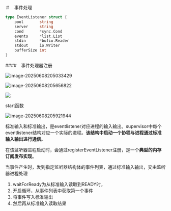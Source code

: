 ＃　事件处理

```go
type EventListener struct {
	pool       string
	server     string
	cond       *sync.Cond
	events     *list.List
	stdin      *bufio.Reader
	stdout     io.Writer
	bufferSize int
}
```

####　事件处理器注册

![image-20250608205033429](C:\Users\86186\AppData\Roaming\Typora\typora-user-images\image-20250608205033429.png)

![image-20250608205656822](C:\Users\86186\AppData\Roaming\Typora\typora-user-images\image-20250608205656822.png)

![](C:\Users\86186\AppData\Roaming\Typora\typora-user-images\image-20250608205738474.png)

start函数

![image-20250608205921944](C:\Users\86186\AppData\Roaming\Typora\typora-user-images\image-20250608205921944.png)

​	标准输入和标准输出，是eventlistener对应进程的输入输出。supervisor中每个eventlistener结构对应一个实际的进程。**该结构中启动一个协程与进程通过标准输入输出进行通信**。

​	在该监听器进程启动时，会通过registerEventListener注册，是一个**典型的内存订阅发布实现**。

当事件产生时，发到指定监听器结构体的事件列表，通过标准输入输出，交由监听器进程处理

1. waitForReady为从标准输入读取到READY时，
2. 开启循环，从事件列表中获取第一个事件
3. 将事件写入标准输出
4. 然后再从标准输入读取结果

